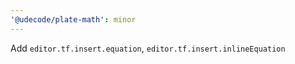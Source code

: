 ```yaml
---
'@udecode/plate-math': minor
---
```


Add `editor.tf.insert.equation`, `editor.tf.insert.inlineEquation`
